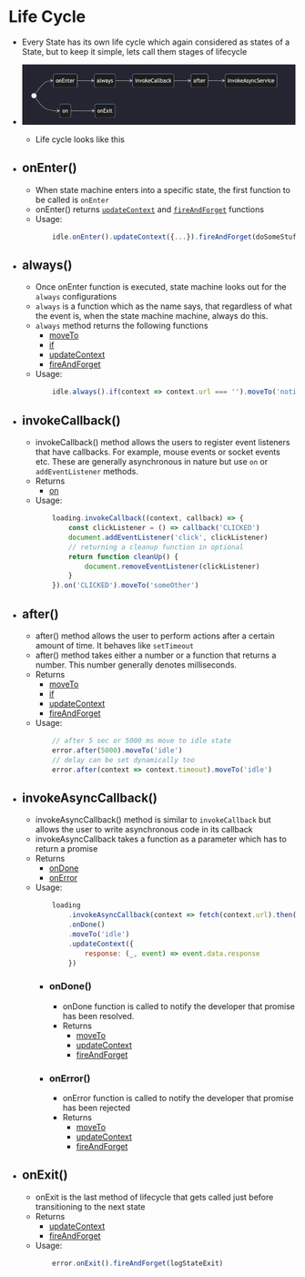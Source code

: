 # Life Cycle

- Every State has its own life cycle which again considered as states of a State, but to keep it simple, lets call them stages of lifecycle
- ![lifecycle](./assets/state-lifecycle.png) 
  - Life cycle looks like this

- ## onEnter()
  - When state machine enters into a specific state, the first function to be called is `onEnter`
  - onEnter() returns [`updateContext`](api.md/#updatecontext) and [`fireAndForget`](api.md/#fireandforget) functions
  - Usage:
    ```js
        idle.onEnter().updateContext({...}).fireAndForget(doSomeStuff)
    ```

- ## always()
  - Once onEnter function is executed, state machine looks out for the `always` configurations
  - `always` is a function which as the name says, that regardless of what the event is, when the state machine machine, always do this. 
  - `always` method returns the following functions
    - [moveTo](api.md/#moveto)
    - [if](api.md/#moveto)
    - [updateContext](api.md/#updatecontext)
    - [fireAndForget](api.md/#fireandforget)
  - Usage:
    ```js
        idle.always().if(context => context.url === '').moveTo('notifyUser')
    ```

- ## invokeCallback()
  - invokeCallback() method allows the users to register event listeners that have callbacks. For example, mouse events or socket events etc. These are generally asynchronous in nature but use `on`  or `addEventListener` methods.
  - Returns
    - [on](api.md/#on)
  - Usage: 
    ```js
        loading.invokeCallback((context, callback) => {
            const clickListener = () => callback('CLICKED')
            document.addEventListener('click', clickListener)
            // returning a cleanup function in optional
            return function cleanUp() {
                document.removeEventListener(clickListener)
            }
        }).on('CLICKED').moveTo('someOther')
    ```

- ## after()
  - after() method allows the user to perform actions after a certain amount of time. It behaves like `setTimeout`
  - after() method takes either a number or a function that returns a number. This number generally denotes milliseconds.
  - Returns
    - [moveTo](api.md/#moveto)
    - [if](api.md/#if)
    - [updateContext](api.md/#updatecontext)
    - [fireAndForget](api.md/#fireandforget)
  - Usage:
    ```js
        // after 5 sec or 5000 ms move to idle state
        error.after(5000).moveTo('idle')
        // delay can be set dynamically too
        error.after(context => context.timeout).moveTo('idle')
    ```

- ## invokeAsyncCallback()
  - invokeAsyncCallback() method is similar to `invokeCallback` but allows the user to write asynchronous code in its callback
  - invokeAsyncCallback takes a function as a parameter which has to return a promise
  - Returns
    - [onDone](#ondone)
    - [onError](#onexit)
  - Usage: 
    ```js
        loading
            .invokeAsyncCallback(context => fetch(context.url).then(res => res.json()))
            .onDone()
            .moveTo('idle')
            .updateContext({
                response: (_, event) => event.data.response
            })
    ```
    - ### onDone()
      - onDone function is called to notify the developer that promise has been resolved.
      - Returns
        - [moveTo](api.md/#moveto)
        - [updateContext](api.md/#updatecontext)
        - [fireAndForget](api.md/#fireandforget)
    - ### onError()
      - onError function is called to notify the developer that promise has been rejected
      - Returns
        - [moveTo](api.md/#moveto)
        - [updateContext](api.md/#updatecontext)
        - [fireAndForget](api.md/#fireandforget)

- ## onExit()
  - onExit is the last method of lifecycle that gets called just before transitioning to the next state
  - Returns
    - [updateContext](api.md/#updatecontext)
    - [fireAndForget](api.md#fireandforget)
  - Usage:
    ```js
        error.onExit().fireAndForget(logStateExit)
    ```